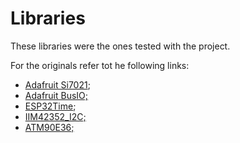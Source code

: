 # Libraries
These libraries were the ones tested with the project.

For the originals refer tot he following links:
- [Adafruit Si7021](https://github.com/adafruit/Adafruit_Si7021 "Adafruit Si7021");
- [Adafruit BusIO;](https://github.com/adafruit/Adafruit_BusIO "Adafruit BusIO;")
- [ESP32Time](https://github.com/fbiego/ESP32Time "ESP32Time");
- [IIM42352_I2C;](https://github.com/hagogasu/IIM42352_I2C "IIM42352_I2C;")
- [ATM90E36;](https://github.com/CircuitSetup/ATM90E36 "ATM90E36;")